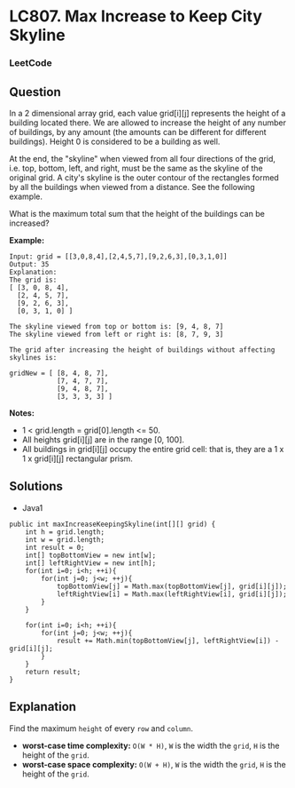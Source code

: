 # LC807. Max Increase to Keep City Skyline

### LeetCode

## Question

In a 2 dimensional array grid, each value grid[i][j] represents the height of a building located there. We are allowed to increase the height of any number of buildings, by any amount (the amounts can be different for different buildings). Height 0 is considered to be a building as well. 

At the end, the "skyline" when viewed from all four directions of the grid, i.e. top, bottom, left, and right, must be the same as the skyline of the original grid. A city's skyline is the outer contour of the rectangles formed by all the buildings when viewed from a distance. See the following example.

What is the maximum total sum that the height of the buildings can be increased?

**Example:**
```
Input: grid = [[3,0,8,4],[2,4,5,7],[9,2,6,3],[0,3,1,0]]
Output: 35
Explanation: 
The grid is:
[ [3, 0, 8, 4], 
  [2, 4, 5, 7],
  [9, 2, 6, 3],
  [0, 3, 1, 0] ]

The skyline viewed from top or bottom is: [9, 4, 8, 7]
The skyline viewed from left or right is: [8, 7, 9, 3]

The grid after increasing the height of buildings without affecting skylines is:

gridNew = [ [8, 4, 8, 7],
            [7, 4, 7, 7],
            [9, 4, 8, 7],
            [3, 3, 3, 3] ]
```

**Notes:**

* 1 < grid.length = grid[0].length <= 50.
* All heights grid[i][j] are in the range [0, 100].
* All buildings in grid[i][j] occupy the entire grid cell: that is, they are a 1 x 1 x grid[i][j] rectangular prism.

## Solutions

* Java1
```
public int maxIncreaseKeepingSkyline(int[][] grid) {
    int h = grid.length;
    int w = grid.length;
    int result = 0;
    int[] topBottomView = new int[w];
    int[] leftRightView = new int[h];
    for(int i=0; i<h; ++i){
        for(int j=0; j<w; ++j){
            topBottomView[j] = Math.max(topBottomView[j], grid[i][j]);
            leftRightView[i] = Math.max(leftRightView[i], grid[i][j]);
        }
    }
    
    for(int i=0; i<h; ++i){
        for(int j=0; j<w; ++j){
            result += Math.min(topBottomView[j], leftRightView[i]) - grid[i][j];
        }
    }
    return result;
}
```

## Explanation

Find the maximum `height` of every `row` and `column`.

* **worst-case time complexity:** `O(W * H)`, `W` is the width the `grid`, `H` is the height of the `grid`.
* **worst-case space complexity:** `O(W + H)`, `W` is the width the `grid`, `H` is the height of the `grid`.